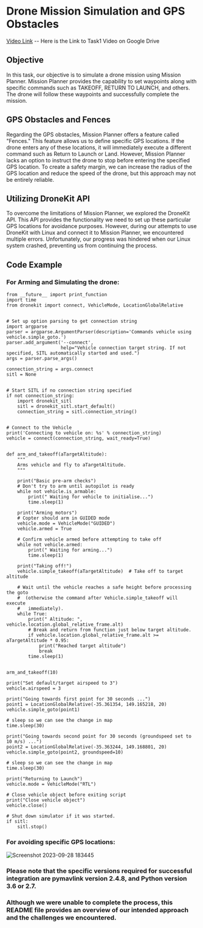 # Drone Mission Simulation and GPS Obstacles
[Video Link](https://drive.google.com/file/d/1moXG_2tSXZLbZNRTZD53cwrM68VSTf4P/view?usp=sharing) -- Here is the Link to Task1 Video on Google Drive

## Objective
In this task, our objective is to simulate a drone mission using Mission Planner. Mission Planner provides the capability to set waypoints along with specific commands such as TAKEOFF, RETURN TO LAUNCH, and others. The drone will follow these waypoints and successfully complete the mission.  

## GPS Obstacles and Fences
Regarding the  GPS obstacles, Mission Planner offers a feature called "Fences." This feature allows us to define specific GPS locations. If the drone enters any of these locations, it will immediately execute a different command such as Return to Launch or Land. However, Mission Planner lacks an option to instruct the drone to stop before entering the specified GPS location. To create a safety margin, we can increase the radius of the GPS location and reduce the speed of the drone, but this approach may not be entirely reliable.

## Utilizing DroneKit API
To overcome the limitations of Mission Planner, we explored the DroneKit API. This API provides the functionality we need to set up these particular GPS locations for avoidance purposes. However, during our attempts to use DroneKit with Linux and connect it to Mission Planner, we encountered multiple errors. Unfortunately, our progress was hindered when our Linux system crashed, preventing us from continuing the process.

## Code Example
### For Arming and Simulating the drone:  

```
from __future__ import print_function
import time
from dronekit import connect, VehicleMode, LocationGlobalRelative


# Set up option parsing to get connection string
import argparse
parser = argparse.ArgumentParser(description='Commands vehicle using vehicle.simple_goto.')
parser.add_argument('--connect',
                    help="Vehicle connection target string. If not specified, SITL automatically started and used.")
args = parser.parse_args()

connection_string = args.connect
sitl = None


# Start SITL if no connection string specified
if not connection_string:
    import dronekit_sitl
    sitl = dronekit_sitl.start_default()
    connection_string = sitl.connection_string()


# Connect to the Vehicle
print('Connecting to vehicle on: %s' % connection_string)
vehicle = connect(connection_string, wait_ready=True)


def arm_and_takeoff(aTargetAltitude):
    """
    Arms vehicle and fly to aTargetAltitude.
    """

    print("Basic pre-arm checks")
    # Don't try to arm until autopilot is ready
    while not vehicle.is_armable:
        print(" Waiting for vehicle to initialise...")
        time.sleep(1)

    print("Arming motors")
    # Copter should arm in GUIDED mode
    vehicle.mode = VehicleMode("GUIDED")
    vehicle.armed = True

    # Confirm vehicle armed before attempting to take off
    while not vehicle.armed:
        print(" Waiting for arming...")
        time.sleep(1)

    print("Taking off!")
    vehicle.simple_takeoff(aTargetAltitude)  # Take off to target altitude

    # Wait until the vehicle reaches a safe height before processing the goto
    #  (otherwise the command after Vehicle.simple_takeoff will execute
    #   immediately).
    while True:
        print(" Altitude: ", vehicle.location.global_relative_frame.alt)
        # Break and return from function just below target altitude.
        if vehicle.location.global_relative_frame.alt >= aTargetAltitude * 0.95:
            print("Reached target altitude")
            break
        time.sleep(1)


arm_and_takeoff(10)

print("Set default/target airspeed to 3")
vehicle.airspeed = 3

print("Going towards first point for 30 seconds ...")
point1 = LocationGlobalRelative(-35.361354, 149.165218, 20)
vehicle.simple_goto(point1)

# sleep so we can see the change in map
time.sleep(30)

print("Going towards second point for 30 seconds (groundspeed set to 10 m/s) ...")
point2 = LocationGlobalRelative(-35.363244, 149.168801, 20)
vehicle.simple_goto(point2, groundspeed=10)

# sleep so we can see the change in map
time.sleep(30)

print("Returning to Launch")
vehicle.mode = VehicleMode("RTL")

# Close vehicle object before exiting script
print("Close vehicle object")
vehicle.close()

# Shut down simulator if it was started.
if sitl:
    sitl.stop()
```
### For avoiding specific GPS locations:  

![Screenshot 2023-09-28 183445](https://github.com/AhmedSaleh627/Eagles_MegaProject/assets/88249795/158ccdc2-77d9-4114-b53e-d5bf2844852d)


### Please note that the specific versions required for successful integration are pymavlink version 2.4.8, and Python version 3.6 or 2.7.

### Although we were unable to complete the process, this README file provides an overview of our intended approach and the challenges we encountered.
